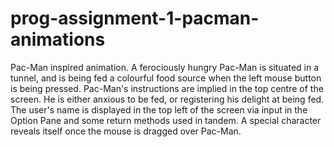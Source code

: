 # prog-assignment-1-pacman-animations
Pac-Man inspired animation. A ferociously hungry Pac-Man is situated in a tunnel, and is being fed a colourful food source when the left mouse button is being pressed. Pac-Man's instructions are implied in the top centre of the screen. He is either anxious to be fed, or registering his delight at being fed. The user's name is displayed in the top left of the screen via input in the Option Pane and some return methods used in tandem. A special character reveals itself once the mouse is dragged over Pac-Man.
